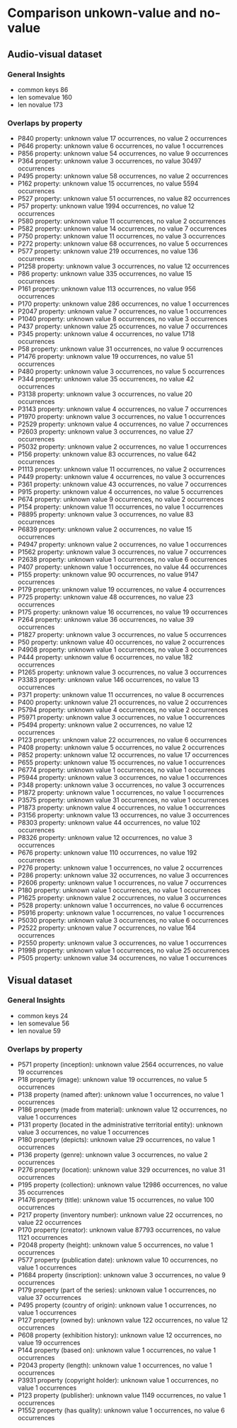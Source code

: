 # Comparison unkown-value and no-value

## Audio-visual dataset
### General Insights
- common keys 86
- len somevalue 160
- len novalue 173

### Overlaps by property
- P840 property: unknown value 17 occurrences, no value 2 occurrences
- P646 property: unknown value 6 occurrences, no value 1 occurrences
- P856 property: unknown value 54 occurrences, no value 9 occurrences
- P364 property: unknown value 3 occurrences, no value 30497 occurrences
- P495 property: unknown value 58 occurrences, no value 2 occurrences
- P162 property: unknown value 15 occurrences, no value 5594 occurrences
- P527 property: unknown value 51 occurrences, no value 82 occurrences
- P57 property: unknown value 1994 occurrences, no value 12 occurrences
- P580 property: unknown value 11 occurrences, no value 2 occurrences
- P582 property: unknown value 14 occurrences, no value 7 occurrences
- P750 property: unknown value 11 occurrences, no value 3 occurrences
- P272 property: unknown value 68 occurrences, no value 5 occurrences
- P577 property: unknown value 219 occurrences, no value 136 occurrences
- P1258 property: unknown value 3 occurrences, no value 12 occurrences
- P86 property: unknown value 335 occurrences, no value 15 occurrences
- P161 property: unknown value 113 occurrences, no value 956 occurrences
- P170 property: unknown value 286 occurrences, no value 1 occurrences
- P2047 property: unknown value 7 occurrences, no value 1 occurrences
- P1040 property: unknown value 8 occurrences, no value 3 occurrences
- P437 property: unknown value 25 occurrences, no value 7 occurrences
- P345 property: unknown value 4 occurrences, no value 1718 occurrences
- P58 property: unknown value 31 occurrences, no value 9 occurrences
- P1476 property: unknown value 19 occurrences, no value 51 occurrences
- P480 property: unknown value 3 occurrences, no value 5 occurrences
- P344 property: unknown value 35 occurrences, no value 42 occurrences
- P3138 property: unknown value 3 occurrences, no value 20 occurrences
- P3143 property: unknown value 4 occurrences, no value 7 occurrences
- P1970 property: unknown value 3 occurrences, no value 1 occurrences
- P2529 property: unknown value 4 occurrences, no value 7 occurrences
- P2603 property: unknown value 3 occurrences, no value 27 occurrences
- P5032 property: unknown value 2 occurrences, no value 1 occurrences
- P156 property: unknown value 83 occurrences, no value 642 occurrences
- P1113 property: unknown value 11 occurrences, no value 2 occurrences
- P449 property: unknown value 4 occurrences, no value 3 occurrences
- P361 property: unknown value 43 occurrences, no value 7 occurrences
- P915 property: unknown value 4 occurrences, no value 5 occurrences
- P674 property: unknown value 9 occurrences, no value 2 occurrences
- P154 property: unknown value 11 occurrences, no value 1 occurrences
- P8895 property: unknown value 3 occurrences, no value 83 occurrences
- P6839 property: unknown value 2 occurrences, no value 15 occurrences
- P4947 property: unknown value 2 occurrences, no value 1 occurrences
- P1562 property: unknown value 3 occurrences, no value 7 occurrences
- P2638 property: unknown value 1 occurrences, no value 6 occurrences
- P407 property: unknown value 1 occurrences, no value 44 occurrences
- P155 property: unknown value 90 occurrences, no value 9147 occurrences
- P179 property: unknown value 19 occurrences, no value 4 occurrences
- P725 property: unknown value 48 occurrences, no value 23 occurrences
- P175 property: unknown value 16 occurrences, no value 19 occurrences
- P264 property: unknown value 36 occurrences, no value 39 occurrences
- P1827 property: unknown value 3 occurrences, no value 5 occurrences
- P50 property: unknown value 40 occurrences, no value 2 occurrences
- P4908 property: unknown value 1 occurrences, no value 3 occurrences
- P444 property: unknown value 6 occurrences, no value 182 occurrences
- P1265 property: unknown value 3 occurrences, no value 3 occurrences
- P3383 property: unknown value 146 occurrences, no value 13 occurrences
- P371 property: unknown value 11 occurrences, no value 8 occurrences
- P400 property: unknown value 21 occurrences, no value 2 occurrences
- P5794 property: unknown value 4 occurrences, no value 2 occurrences
- P5971 property: unknown value 3 occurrences, no value 1 occurrences
- P5494 property: unknown value 2 occurrences, no value 12 occurrences
- P123 property: unknown value 22 occurrences, no value 6 occurrences
- P408 property: unknown value 5 occurrences, no value 2 occurrences
- P852 property: unknown value 12 occurrences, no value 17 occurrences
- P655 property: unknown value 15 occurrences, no value 1 occurrences
- P6774 property: unknown value 1 occurrences, no value 1 occurrences
- P5944 property: unknown value 3 occurrences, no value 1 occurrences
- P348 property: unknown value 3 occurrences, no value 3 occurrences
- P1872 property: unknown value 1 occurrences, no value 1 occurrences
- P3575 property: unknown value 31 occurrences, no value 1 occurrences
- P1873 property: unknown value 4 occurrences, no value 1 occurrences
- P3156 property: unknown value 13 occurrences, no value 3 occurrences
- P8303 property: unknown value 44 occurrences, no value 102 occurrences
- P8326 property: unknown value 12 occurrences, no value 3 occurrences
- P676 property: unknown value 110 occurrences, no value 192 occurrences
- P276 property: unknown value 1 occurrences, no value 2 occurrences
- P286 property: unknown value 32 occurrences, no value 3 occurrences
- P2606 property: unknown value 1 occurrences, no value 7 occurrences
- P180 property: unknown value 1 occurrences, no value 1 occurrences
- P1625 property: unknown value 2 occurrences, no value 3 occurrences
- P528 property: unknown value 1 occurrences, no value 6 occurrences
- P5916 property: unknown value 1 occurrences, no value 1 occurrences
- P5030 property: unknown value 3 occurrences, no value 6 occurrences
- P2522 property: unknown value 7 occurrences, no value 164 occurrences
- P2550 property: unknown value 3 occurrences, no value 1 occurrences
- P1998 property: unknown value 1 occurrences, no value 25 occurrences
- P505 property: unknown value 34 occurrences, no value 1 occurrences

## Visual dataset 
### General Insights
- common keys 24
- len somevalue 56
- len novalue 59

### Overlaps by property
- P571 property (inception): unknown value 2564 occurrences, no value 19 occurrences
- P18 property (image): unknown value 19 occurrences, no value 5 occurrences
- P138 property (named after): unknown value 1 occurrences, no value 1 occurrences
- P186 property (made from material): unknown value 12 occurrences, no value 1 occurrences
- P131 property (located in the administrative territorial entity): unknown value 3 occurrences, no value 1 occurrences
- P180 property (depicts): unknown value 29 occurrences, no value 1 occurrences
- P136 property (genre): unknown value 3 occurrences, no value 2 occurrences
- P276 property (location): unknown value 329 occurrences, no value 31 occurrences
- P195 property (collection): unknown value 12986 occurrences, no value 35 occurrences
- P1476 property (title): unknown value 15 occurrences, no value 100 occurrences
- P217 property (inventory number): unknown value 22 occurrences, no value 22 occurrences
- P170 property (creator): unknown value 87793 occurrences, no value 1121 occurrences
- P2048 property (height): unknown value 5 occurrences, no value 1 occurrences
- P577 property (publication date): unknown value 10 occurrences, no value 1 occurrences
- P1684 property (inscription): unknown value 3 occurrences, no value 9 occurrences
- P179 property (part of the series): unknown value 1 occurrences, no value 37 occurrences
- P495 property (country of origin): unknown value 1 occurrences, no value 1 occurrences
- P127 property (owned by): unknown value 122 occurrences, no value 12 occurrences
- P608 property (exhibition history): unknown value 12 occurrences, no value 19 occurrences
- P144 property (based on): unknown value 1 occurrences, no value 1 occurrences
- P2043 property (length): unknown value 1 occurrences, no value 1 occurrences
- P3931 property (copyright holder): unknown value 1 occurrences, no value 1 occurrences
- P123 property (publisher): unknown value 1149 occurrences, no value 1 occurrences
- P1552 property (has quality): unknown value 1 occurrences, no value 6 occurrences

